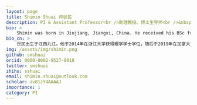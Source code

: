 ```yaml
---
layout: page
title: Shimin Shuai 帅世民
description: PI & Assistant Professor<br />助理教授、博士生导师<br />&nbsp;
bio: >
    Shimin was born in Jiujiang, Jiangxi, China. He received his BSc from Zhejiang University at 2014 and his PhD from the University of Toronto at 2019. Then he was a <a href="https://www.embl.de/training/postdocs/08-eipod/recruited_eipods/index.html" target="_blank">EIPOD fellow</a> at the European Molecular Biology Laboratory (EMBL) from 2020 to 2021. He started the COmics Lab at SUSTech from Fall 2021. He lives with two cats, Stella and Momo. He loves reading, gaming, traveling and other fun things.
bio_cn: >
    世民出生于江西九江。他于2014年在浙江大学获得理学学士学位，随后于2019年在加拿大多伦多大学获得博士学位（PhD）。2020到2021年间，他获得了由欧盟玛丽·居里项目共同资助的<a href="https://www.embl.de/training/postdocs/08-eipod/recruited_eipods/index.html" target="_blank">EIPOD博士后奖学金</a>，并在欧洲分子生物学实验室（EMBL）完成博士后训练。他从2021年秋天起在南方科技大学组建了自己的课题组。他现在和他的两只猫Stella和Momo住在一起。他喜欢阅读、打游戏、旅行和其它有趣的事情。
img: /assets/img/shimin.png
github: smshuai
orcid: 0000-0002-9527-8018
twitter: smshuai
zhihu: sshuai
email: shimin.shuai@outlook.com
scholar: av81zY4AAAAJ
importance: 1
category: PI
---
```


